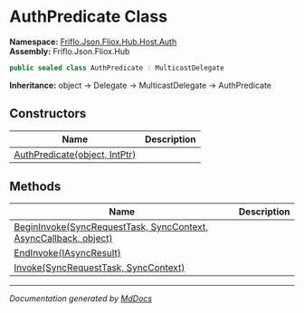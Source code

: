 ﻿<!--  
  <auto-generated>   
    The contents of this file were generated by a tool.  
    Changes to this file may be list if the file is regenerated  
  </auto-generated>   
-->

# AuthPredicate Class

**Namespace:** [Friflo.Json.Fliox.Hub.Host.Auth](../index.md)  
**Assembly:** Friflo.Json.Fliox.Hub

```csharp
public sealed class AuthPredicate : MulticastDelegate
```

**Inheritance:** object → Delegate → MulticastDelegate → AuthPredicate

## Constructors

| Name                                                   | Description |
| ------------------------------------------------------ | ----------- |
| [AuthPredicate(object, IntPtr)](constructors/index.md) |             |

## Methods

| Name                                                                                       | Description |
| ------------------------------------------------------------------------------------------ | ----------- |
| [BeginInvoke(SyncRequestTask, SyncContext, AsyncCallback, object)](methods/BeginInvoke.md) |             |
| [EndInvoke(IAsyncResult)](methods/EndInvoke.md)                                            |             |
| [Invoke(SyncRequestTask, SyncContext)](methods/Invoke.md)                                  |             |

___

*Documentation generated by [MdDocs](https://github.com/ap0llo/mddocs)*
